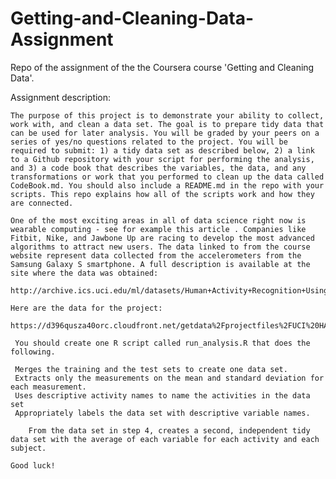 # Getting-and-Cleaning-Data-Assignment
Repo of the assignment of the the Coursera course 'Getting and Cleaning Data'. 

Assignment description:

    The purpose of this project is to demonstrate your ability to collect, work with, and clean a data set. The goal is to prepare tidy data that can be used for later analysis. You will be graded by your peers on a series of yes/no questions related to the project. You will be required to submit: 1) a tidy data set as described below, 2) a link to a Github repository with your script for performing the analysis, and 3) a code book that describes the variables, the data, and any transformations or work that you performed to clean up the data called CodeBook.md. You should also include a README.md in the repo with your scripts. This repo explains how all of the scripts work and how they are connected. 
    
    One of the most exciting areas in all of data science right now is wearable computing - see for example this article . Companies like Fitbit, Nike, and Jawbone Up are racing to develop the most advanced algorithms to attract new users. The data linked to from the course website represent data collected from the accelerometers from the Samsung Galaxy S smartphone. A full description is available at the site where the data was obtained:
    
    http://archive.ics.uci.edu/ml/datasets/Human+Activity+Recognition+Using+Smartphones
    
    Here are the data for the project:
    
    https://d396qusza40orc.cloudfront.net/getdata%2Fprojectfiles%2FUCI%20HAR%20Dataset.zip
    
     You should create one R script called run_analysis.R that does the following. 
    
     Merges the training and the test sets to create one data set.
     Extracts only the measurements on the mean and standard deviation for each measurement. 
     Uses descriptive activity names to name the activities in the data set
     Appropriately labels the data set with descriptive variable names. 
    
        From the data set in step 4, creates a second, independent tidy data set with the average of each variable for each activity and each subject.
    
    Good luck!


